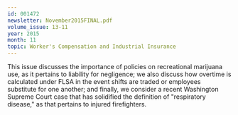 ```yaml
---
id: 001472
newsletter: November2015FINAL.pdf
volume_issue: 13-11
year: 2015
month: 11
topic: Worker's Compensation and Industrial Insurance
---
```


This issue discusses the importance of policies on recreational marijuana use, as it pertains to liability for negligence; we also discuss how overtime is calculated under FLSA in the event shifts are traded or employees substitute for one another; and finally, we consider a recent Washington Supreme Court case that has solidified the definition of "respiratory disease," as that pertains to injured firefighters.